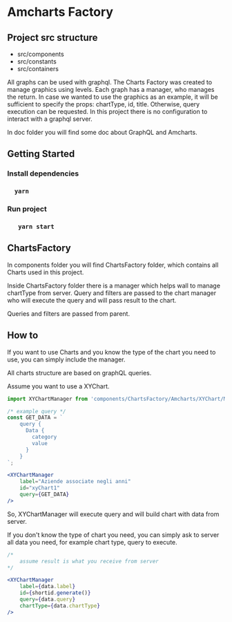 # Amcharts Factory

## Project src structure

- src/components
- src/constants
- src/containers

All graphs can be used with graphql.
The Charts Factory was created to manage graphics using levels.
Each graph has a manager, who manages the return.
In case we wanted to use the graphics as an example, it will be sufficient to specify the props: chartType, id, title.
Otherwise, query execution can be requested.
In this project there is no configuration to interact with a graphql server.

In doc folder you will find some doc about GraphQL and Amcharts.

## Getting Started 

### Install dependencies

### `	yarn `

### Run project

### `	yarn start`



## ChartsFactory

In components folder you will find ChartsFactory folder, which contains all Charts used in this project.

Inside ChartsFactory folder there is a manager which helps wall to manage chartType from server. Query and filters are passed to the chart manager who will execute the query and will pass result to the chart. 

Queries and filters are passed from parent.



## How to

If you want to use Charts and you know the type of the chart you need to use, you can simply include the manager. 

All charts structure are based on graphQL queries. 

Assume you want to use a XYChart.

```js
import XYChartManager from 'components/ChartsFactory/Amcharts/XYChart/Manager';

/* example query */
const GET_DATA = `
    query {
      Data {
        category
        value
      }
    }
`;

```

```jsx
<XYChartManager
	label="Aziende associate negli anni"
	id="xyChart1"
	query={GET_DATA}
/>
```

So, XYChartManager will execute query and will build chart with data from server.

If you don't know the type of chart you need, you can simply ask to server all data you need, for example chart type, query to execute.

```jsx
/*
	assume result is what you receive from server
*/

<XYChartManager
	label={data.label}
	id={shortid.generate()}
	query={data.query}
    chartType={data.chartType}
/>
```



[https://www.linkedin.com/in/maria-loreta-la-barbera\]]: 	"Developer"





